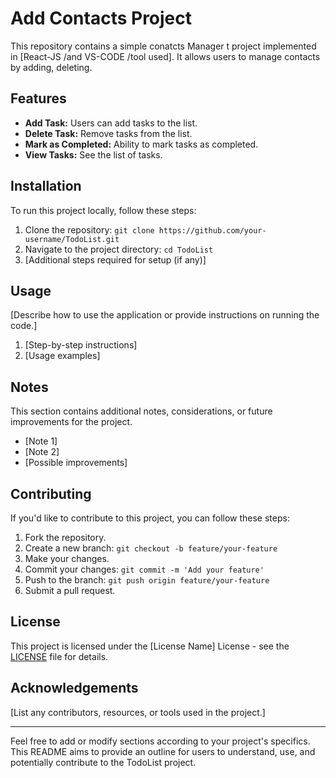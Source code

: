 # Add Contacts Project

This repository contains a simple conatcts Manager t project implemented in [React-JS /and VS-CODE /tool used]. It allows users to manage contacts by adding, deleting.

## Features

- **Add Task:** Users can add tasks to the list.
- **Delete Task:** Remove tasks from the list.
- **Mark as Completed:** Ability to mark tasks as completed.
- **View Tasks:** See the list of tasks.

## Installation

To run this project locally, follow these steps:

1. Clone the repository: `git clone https://github.com/your-username/TodoList.git`
2. Navigate to the project directory: `cd TodoList`
3. [Additional steps required for setup (if any)]

## Usage

[Describe how to use the application or provide instructions on running the code.]

1. [Step-by-step instructions]
2. [Usage examples]

## Notes

This section contains additional notes, considerations, or future improvements for the project.

- [Note 1]
- [Note 2]
- [Possible improvements]

## Contributing

If you'd like to contribute to this project, you can follow these steps:

1. Fork the repository.
2. Create a new branch: `git checkout -b feature/your-feature`
3. Make your changes.
4. Commit your changes: `git commit -m 'Add your feature'`
5. Push to the branch: `git push origin feature/your-feature`
6. Submit a pull request.

## License

This project is licensed under the [License Name] License - see the [LICENSE](LICENSE) file for details.

## Acknowledgements

[List any contributors, resources, or tools used in the project.]

---

Feel free to add or modify sections according to your project's specifics. This README aims to provide an outline for users to understand, use, and potentially contribute to the TodoList project.
